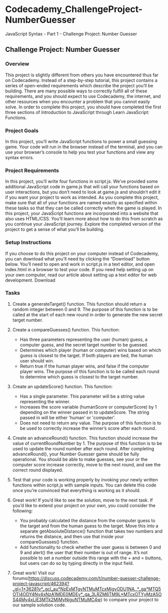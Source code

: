 # Codecademy_ChallengeProject-NumberGuesser
JavaScript Syntax - Part 1 - Challenge Project: Number Guesser

## Challenge Project: Number Guesser
### Overview
This project is slightly different from others you have encountered thus far on Codecademy. Instead of a step-by-step tutorial, this project contains a series of open-ended requirements which describe the project you’ll be building. There are many possible ways to correctly fulfill all of these requirements, and you should expect to use Codecademy, the internet, and other resources when you encounter a problem that you cannot easily solve. In order to complete this project, you should have completed the first three sections of Introduction to JavaScript through Learn JavaScript: Functions.

### Project Goals
In this project, you’ll write JavaScript functions to power a small guessing game. Your code will run in the browser instead of the terminal, and you can use your browser’s console to help you test your functions and view any syntax errors.

### Project Requirements
In this project, you’ll write four functions in script.js. We’ve provided some additional JavaScript code in game.js that will call your functions based on user interactions, but you don’t need to look at game.js and shouldn’t edit it if you want your project to work as intended. As you complete this project, make sure that all of your functions are named exactly as specified within these tasks so that they can be called correctly when the game is played. In this project, your JavaScript functions are incorporated into a website that also uses HTML/CSS. You’ll learn more about how to do this from scratch as you continue your JavaScript journey. Explore the completed version of the project to get a sense of what you’ll be building.

### Setup Instructions
If you choose to do this project on your computer instead of Codecademy, you can download what you’ll need by clicking the “Download” button below. You’ll need to open and work in script.js in a text editor, and open index.html in a browser to test your code. If you need help setting up on your own computer, read our article about setting up a text editor for web development.
Download

### Tasks
1. Create a generateTarget() function. This function should return a random integer between 0 and 9.
The purpose of this function is to be called at the start of each new round in order to generate the new secret target number.

2. Create a compareGuesses() function. This function:
    * Has three parameters representing the user (human) guess, a computer guess, and the secret target number to be guessed.
    * Determines which player (human or computer) wins based on which guess is closest to the target. If both players are tied, the human user should win.
    * Return true if the human player wins, and false if the computer player wins.
  The purpose of this function is to be called each round to determine which guess is closest to the target number.

3. Create an updateScore() function. This function:
    * Has a single parameter. This parameter will be a string value representing the winner.
    * Increases the score variable (humanScore or computerScore) by 1 depending on the winner passed in to updateScore. The string passed in will be either 'human' or 'computer'.
    * Does not need to return any value.
  The purpose of this function is to be used to correctly increase the winner’s score after each round.

4. Create an advanceRound() function. This function should increase the value of currentRoundNumber by 1.
The purpose of this function is to be used to update the round number after each round.
After completing advanceRound(), your Number Guesser game should be fully operational. You should be able to make guesses, see your or the computer score increase correctly, move to the next round, and see the correct round displayed.

5. Test that your code is working properly by invoking your newly written functions within script.js with sample inputs. You can delete this code once you’re convinced that everything is working as it should.

6. Great work! If you’d like to see the solution, move to the next task. If you’d like to extend your project on your own, you could consider the following:
    * You probably calculated the distance from the computer guess to the target and from the human guess to the target. Move this into a separate getAbsoluteDistance() function that takes two numbers and returns the distance, and then use that inside your compareGuesses() function.
    * Add functionality to check whether the user guess is between 0 and 9 and alert() the user that their number is out of range. It’s not possible to set a number outside this range with the + and = buttons, but users can do so by typing directly in the input field.

7. Great work! Visit our forums(https://discuss.codecademy.com/t/number-guesser-challenge-project-javascript/462394?_gl=1*36281v*_gcl_au*NzExMTgyNTMuMTcxMjgyODU1NA..*_ga*MTQ5OTI4ODY4Ny4xNzA1MDE0MDEy*_ga_3LRZM6TM9L*MTcxOTYyMzA5OS44My4xLjE3MTk2MjMyNjguNTMuMC4w) to compare your project to our sample solution code.
